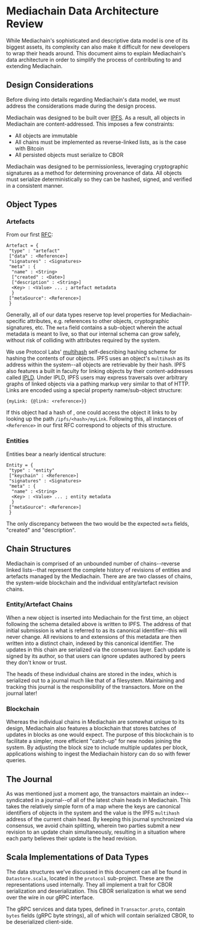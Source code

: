 # Mediachain Data Architecture Review

While Mediachain's sophisticated and descriptive data model is one of its
biggest assets, its complexity can also make it difficult for new developers to
wrap their heads around. This document aims to explain Mediachain's data
architecture in order to simplify the process of contributing to and extending
Mediachain.

## Design Considerations

Before diving into details regarding Mediachain's data model, we must address
the considerations made during the design process.

Mediachain was designed to be built over [IPFS](https://ipfs.io). As a result,
all objects in Mediachain are content-addressed. This imposes a few constraints:

- All objects are immutable
- All chains must be implemented as reverse-linked lists, as is the case with
  Bitcoin
- All persisted objects must serialize to CBOR

Mediachain was designed to be permissionless, leveraging cryptographic
signatures as a method for determining provenance of data. All objects must
serialize deterministically so they can be hashed, signed, and verified in a
consistent manner.

## Object Types

### Artefacts

From our first
[RFC](https://github.com/mediachain/mediachain/blob/master/rfc/mediachain-rfc-1.md):

```
Artefact = {
 "type" : "artefact"
 ["data" : <Reference>]
 "signatures" : <Signatures>
 "meta" : {
  "name" : <String>
  ["created" : <Date>]
  ["description" : <String>]
  <Key> : <Value> ... ; artefact metadata
  }
 ["metaSource": <Reference>]
 }
```

Generally, all of our data types reserve top level properties for
Mediachain-specific attributes, e.g. references to other objects, cryptographic
signatures, etc. The `meta` field contains a sub-object wherein the actual
metadata is meant to live, so that our internal schema can grow safely, without
risk of colliding with attributes required by the system.

We use Protocol Labs' [multihash](https://github.com/jbenet/multihash)
self-describing hashing scheme for hashing the contents of our objects. IPFS
uses an object's `multihash` as its address within the system--all objects are
retrievable by their hash. IPFS also features a built in faculty for linking
objects by their content-addresses called
[IPLD](https://github.com/ipfs/specs/tree/master/ipld). Under IPLD, IPFS users
may express traversals over arbitrary graphs of linked objects via a pathing
markup very similar to that of HTTP. Links are encoded using a special property
name/sub-object structure:

```
{myLink: {@link: <reference>}}
```

If this object had a hash of <hash>, one could access the object it links to by
looking up the path `/ipfs/<hash>/myLink`. Following this, all instances of
`<Reference>` in our first RFC correspond to objects of this structure.

### Entities

Entities bear a nearly identical structure:

```
Entity = {
 "type" : "entity"
 ["keychain" : <Reference>]
 "signatures" : <Signatures>
 "meta" : {
  "name" : <String>
  <Key> : <Value> ... ; entity metadata
  }
 ["metaSource": <Reference>]
 }
```

The only discrepancy between the two would be the expected `meta` fields,
"created" and "description".

## Chain Structures

Mediachain is comprised of an unbounded number of chains--reverse linked
lists--that represent the complete history of revisions of entities and
artefacts managed by the Mediachain. There are are two classes of chains, the
system-wide blockchain and the individual entity/artefact revision chains.

### Entity/Artefact Chains

When a new object is inserted into Mediachain for the first time, an object
following the schema detailed above is written to IPFS. The address of that
initial submission is what is referred to as its canonical identifier--this will
never change. All revisions to and extensions of this metadata are then written
into a distinct chain, indexed by this canonical identifier. The updates in this
chain are serialized via the consensus layer. Each update is signed by its
author, so that users can ignore updates authored by peers they don't know or
trust.

The heads of these individual chains are stored in the index, which is
serialized out to a journal much like that of a filesystem. Maintaining and
tracking this journal is the responsibility of the transactors. More on the
journal later!

### Blockchain

Whereas the individual chains in Mediachain are somewhat unique to its design,
Mediachain also features a blockchain that stores batches of updates in blocks
as one would expect. The purpose of this blockchain is to facilitate a simpler,
more efficient "catch-up" for new nodes joining the system. By adjusting the
block size to include multiple updates per block, applications wishing to ingest
the Mediachain history can do so with fewer queries.

## The Journal

As was mentioned just a moment ago, the transactors maintain an
index--syndicated in a journal--of all of the latest chain heads in Mediachain.
This takes the relatively simple form of a map where the keys are canonical
identifiers of objects in the system and the value is the IPFS `multihash`
address of the current chain head. By keeping this journal synchronized via
consensus, we avoid chain splitting, wherein two parties submit a new revision
to an update chain simultaneously, resulting in a situation where each party
believes their update is the head revision.

## Scala Implementations of Data Types

The data structures we've discussed in this document can all be found in
`Datastore.scala`, located in the `protocol` sub-project. These are the
representations used internally. They all implement a trait for CBOR
serialization and deserialization. This CBOR serialization is what we send over
the wire in our gRPC interface.

The gRPC services and data types, defined in `Transactor.proto`, contain `bytes`
fields (gRPC byte strings), all of which will contain serialized CBOR, to be
deserialized client-side.
